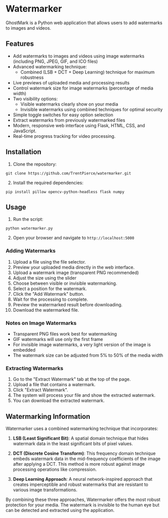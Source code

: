 # Watermarker

GhostMark is a Python web application that allows users to add watermarks to images and videos.

## Features

- Add watermarks to images and videos using image watermarks (including PNG, JPEG, GIF, and ICO files)
- Advanced watermarking technique:
  - Combined (LSB + DCT + Deep Learning) technique for maximum robustness
- Live previews of uploaded media and processing results
- Control watermark size for image watermarks (percentage of media width)
- Two visibility options:
  - Visible watermarks clearly show on your media
  - Invisible watermarks using combined techniques for optimal security
- Simple toggle switches for easy option selection
- Extract watermarks from previously watermarked files
- Modern, responsive web interface using Flask, HTML, CSS, and JavaScript.
- Real-time progress tracking for video processing.

## Installation

1. Clone the repository:

```
git clone https://github.com/TrentPierce/watermarker.git
```

2. Install the required dependencies:

```
pip install pillow opencv-python-headless flask numpy
```

## Usage

1. Run the script:

```
python watermarker.py
```

2. Open your browser and navigate to `http://localhost:5000`

### Adding Watermarks

1. Upload a file using the file selector.
2. Preview your uploaded media directly in the web interface.
3. Upload a watermark image (transparent PNG recommended)
4. Adjust the size using the slider
5. Choose between visible or invisible watermarking.
6. Select a position for the watermark.
7. Click the "Add Watermark" button.
8. Wait for the processing to complete.
9. Preview the watermarked result before downloading.
10. Download the watermarked file.

### Notes on Image Watermarks

- Transparent PNG files work best for watermarking
- GIF watermarks will use only the first frame
- For invisible image watermarks, a very light version of the image is embedded
- The watermark size can be adjusted from 5% to 50% of the media width

### Extracting Watermarks

1. Go to the "Extract Watermark" tab at the top of the page.
2. Upload a file that contains a watermark.
3. Click "Extract Watermark".
4. The system will process your file and show the extracted watermark.
5. You can download the extracted watermark.

## Watermarking Information

Watermarker uses a combined watermarking technique that incorporates:

1. **LSB (Least Significant Bit)**: A spatial domain technique that hides watermark data in the least significant bits of pixel values.

2. **DCT (Discrete Cosine Transform)**: This frequency domain technique embeds watermark data in the mid-frequency coefficients of the image after applying a DCT. This method is more robust against image processing operations like compression.

3. **Deep Learning Approach**: A neural network-inspired approach that creates imperceptible and robust watermarks that are resistant to various image transformations.

By combining these three approaches, Watermarker offers the most robust protection for your media. The watermark is invisible to the human eye but can be detected and extracted using the application.

